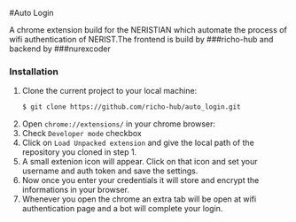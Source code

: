 #Auto Login

A chrome extension build for the NERISTIAN which automate the process of wifi authentication of NERIST.The frontend is build by ###richo-hub and backend by ###nurexcoder

### Installation
1. Clone the current project to your local machine:
    ```sh
    $ git clone https://github.com/richo-hub/auto_login.git
    ```
2. Open `chrome://extensions/` in your chrome browser:
3. Check `Developer mode` checkbox
4. Click on `Load Unpacked extension` and give the local path of the repository you cloned in step 1.
5. A small extenion icon will appear. Click on that icon and set your username and auth token and save the settings.
6. Now once you enter your credentials it will store and encrypt the informations in your browser.
7. Whenever you open the chrome an extra tab will be open at wifi authentication page and a bot will complete your login.
